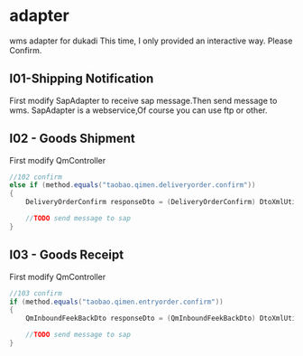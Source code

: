 # adapter
wms adapter for dukadi
This time, I only provided an interactive way.
Please Confirm.

## I01-Shipping Notification
First modify SapAdapter to receive sap message.Then send message to wms.
SapAdapter is a webservice,Of course you can use ftp or other.

## I02 - Goods Shipment
First modify QmController
``` java
//102 confirm
else if (method.equals("taobao.qimen.deliveryorder.confirm"))
{
    DeliveryOrderConfirm responseDto = (DeliveryOrderConfirm) DtoXmlUtils.xmlToDto(requestData, DeliveryOrderConfirm.class);

    //TODO send message to sap
}
```


## I03 - Goods Receipt
First modify QmController
``` java
//103 confirm
if (method.equals("taobao.qimen.entryorder.confirm"))
{
    QmInboundFeekBackDto responseDto = (QmInboundFeekBackDto) DtoXmlUtils.xmlToDto(requestData, QmInboundFeekBackDto.class);

    //TODO send message to sap
}
```



